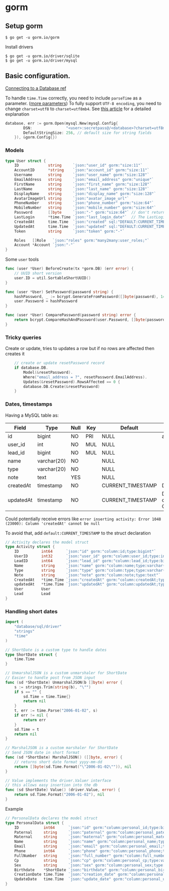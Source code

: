 # gorm

## Setup gorm

    $ go get -u gorm.io/gorm

Install drivers

    $ go get -u gorm.io/driver/sqlite
    $ go get -u gorm.io/driver/mysql

## Basic configuration.

[Connecting to a Database ref](https://gorm.io/docs/connecting_to_the_database.html)

To handle `time.Time` correctly, you need to include `parseTime` as a parameter.
([more parameters](https://github.com/go-sql-driver/mysql#parameters))
To fully support `UTF-8 encoding`, you need to change `charset=utf8` to `charset=utf8mb4`.
See [this article](https://mathiasbynens.be/notes/mysql-utf8mb4) for a detailed explanation

```go
database, err := gorm.Open(mysql.New(mysql.Config{
		DSN:               "<user>:secretpass@/<database>?charset=utf8mb4&parseTime=True&loc=Local",
		DefaultStringSize: 256, // default size for string fields
	}), &gorm.Config{})
```

### Models

```go
type User struct {
	ID             string     `json:"user_id" gorm:"size:11"`
	AccountID      *string    `json:"account_id" gorm:"size:11"`
	Username       string     `json:"user_name" gorm:"size:128"`
	EmailAddress   string     `json:"email_address" gorm:"unique"`
	FirstName      string     `json:"first_name" gorm:"size:128"`
	LastName       string     `json:"last_name" gorm:"size:128"`
	DisplayName    string     `json:"display_name" gorm:"size:128"`
	AvatarImageUrl string     `json:"avatar_image_url"`
	PhoneNumber    string     `json:"phone_number" gorm:"size:64"`
	MobileNumber   string     `json:"mobile_number" gorm:"size:64"`
	Password       []byte     `json:"-" gorm:"size:64"` // don't return password on json
	LastLogin      *time.Time `json:"last_login_date"`  // The LastLogin field takes a pointer to allow setting null value in MySQL
	CreatedAt      time.Time  `json:"created" sql:"DEFAULT:CURRENT_TIMESTAMP"`
	UpdatedAt      time.Time  `json:"updated" sql:"DEFAULT:CURRENT_TIMESTAMP"`
	Token          string     `json:"token" gorm:"-"`

	Roles   []Role   `json:"roles" gorm:"many2many:user_roles;"`
	Account *Account `json:"-"`
}
```

Some `user` tools

```go
func (user *User) BeforeCreate(tx *gorm.DB) (err error) {
	// UUID short version
	user.ID = util.SortableShortUUID()
}

func (user *User) SetPassword(password string) {
	hashPassword, _ := bcrypt.GenerateFromPassword([]byte(password), 14)
	user.Password = hashPassword
}

func (user *User) ComparePassword(password string) error {
	return bcrypt.CompareHashAndPassword(user.Password, []byte(password))
}
```

### Tricky queries

Create or update, tries to updates a row but if no rows are affected then creates it

```go
	// create or update resetPassword record
	if database.DB.
		Model(&resetPassword).
		Where("email_address = ?", resetPassword.EmailAddress).
		Updates(&resetPassword).RowsAffected == 0 {
		database.DB.Create(&resetPassword)
	}
```

### Dates, timestamps

Having a MySQL table as:

| Field     | Type        | Null | Key | Default           | Extra                                         |
|-----------|-------------|------|-----|-------------------|-----------------------------------------------|
| id        | bigint      | NO   | PRI | NULL              | auto_increment                                |
| user_id   | int         | NO   | MUL | NULL              |                                               |
| lead_id   | bigint      | NO   | MUL | NULL              |                                               |
| name      | varchar(20) | NO   |     | NULL              |                                               |
| type      | varchar(20) | NO   |     | NULL              |                                               |
| note      | text        | YES  |     | NULL              |                                               |
| createdAt | timestamp   | NO   |     | CURRENT_TIMESTAMP | DEFAULT_GENERATED                             |
| updatedAt | timestamp   | NO   |     | CURRENT_TIMESTAMP | DEFAULT_GENERATED on update CURRENT_TIMESTAMP |

Could potentially receive errors like `error inserting activity: Error 1048 (23000): Column 'createdAt' cannot be null`

To avoid that, add `default:CURRENT_TIMESTAMP` to the struct declaration

```go
// Activity declares the model struct
type Activity struct {
	ID          int64      `json:"id" gorm:"column:id;type:bigint"`
	UserID      int32      `json:"user_id" gorm:"column:user_id;type:int"`
	LeadID      int64      `json:"lead_id" gorm:"column:lead_id;type:bigint"`
	Name        string     `json:"name" gorm:"column:name;type:varchar(20)"`
	Type        string     `json:"type" gorm:"column:type;type:varchar(20)"`
	Note        string     `json:"note" gorm:"column:note;type:text"`
	CreatedAt   *time.Time `json:"createdAt" gorm:"column:createdAt;type:timestamp;default:CURRENT_TIMESTAMP"`
	updatedAt   *time.Time `json:"updatedAt" gorm:"column:updatedAt;type:timestamp;default:CURRENT_TIMESTAMP"`
	User        User
	Lead        Lead
}
```

### Handling short dates

```go
import (
	"database/sql/driver"
	"strings"
	"time"
)

// ShortDate is a custom type to handle dates
type ShortDate struct {
	time.Time
}

// UnmarshalJSON is a custom unmarshaler for ShortDate
// Easier to handle post from JSON input
func (sd *ShortDate) UnmarshalJSON(b []byte) error {
	s := strings.Trim(string(b), "\"")
	if s == "" {
		sd.Time = time.Time{}
		return nil
	}
	t, err := time.Parse("2006-01-02", s)
	if err != nil {
		return err
	}
	sd.Time = t
	return nil
}

// MarshalJSON is a custom marshaler for ShortDate
// Send JSON date in short format
func (sd *ShortDate) MarshalJSON() ([]byte, error) {
	// returns short date format yyyy-mm-dd
	return []byte(sd.Time.Format("\"2006-01-02\"")), nil
}

// Value implements the driver.Valuer interface
// this allows easy insertion into the db
func (sd ShortDate) Value() (driver.Value, error) {
	return sd.Time.Format("2006-01-02"), nil
}
```

Example

```go
// PersonalData declares the model struct
type PersonalData struct {
	ID           int64      `json:"id" gorm:"column:personal_id;type:bigint"`
	Paternal     string     `json:"paternal" gorm:"column:personal_paternal;type:varchar(50)"`
	Maternal     string     `json:"maternal" gorm:"column:personal_maternal;type:varchar(50)"`
	Name         string     `json:"name" gorm:"column:personal_name;type:varchar(50)"`
	Email        string     `json:"email" gorm:"column:personal_email;type:varchar(100)"`
	Phone        int64      `json:"phone" gorm:"column:personal_phone;type:bigint"`
	FullNumber   string     `json:"full_number" gorm:"column:full_number;type:varchar(14)"`
	Cp           string     `json:"cp" gorm:"column:personal_cp;type:varchar(20)"`
	Sex          string     `json:"sex" gorm:"column:personal_sex;type:varchar(20)"`
	Birthdate    *ShortDate `json:"birthdate" gorm:"column:personal_birthdate;type:date"`
	CreationDate time.Time  `json:"creation_date" gorm:"column:personal_creation_date;type:timestamp"`
	UpdateDate   time.Time  `json:"update_date" gorm:"column:personal_update_date;type:timestamp"`
}
```
